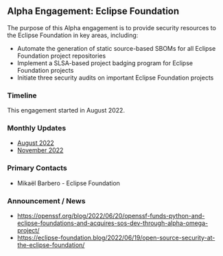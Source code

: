 ## Alpha Engagement: Eclipse Foundation

The purpose of this Alpha engagement is to provide security resources to the Eclipse Foundation in key areas, including:

* Automate the generation of static source-based SBOMs for all Eclipse Foundation project repositories
* Implement a SLSA-based project badging program for Eclipse Foundation projects
* Initiate three security audits on important Eclipse Foundation projects

### Timeline

This engagement started in August 2022.

### Monthly Updates

* [August 2022](update-2022-08.md)
* [November 2022](update-2022-11.md)

### Primary Contacts

* Mikaël Barbero - Eclipse Foundation

### Announcement / News

* <https://openssf.org/blog/2022/06/20/openssf-funds-python-and-eclipse-foundations-and-acquires-sos-dev-through-alpha-omega-project/>
* <https://eclipse-foundation.blog/2022/06/19/open-source-security-at-the-eclipse-foundation/>
